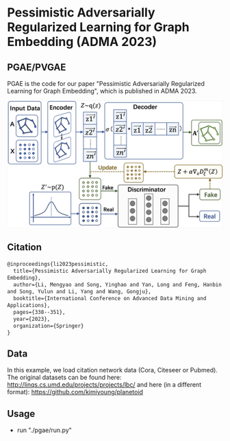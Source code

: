 # Pessimistic Adversarially Regularized Learning for Graph Embedding (ADMA 2023)

## PGAE/PVGAE

PGAE is the code for our paper "Pessimistic Adversarially Regularized Learning for Graph Embedding", which is published in ADMA 2023. 

![model](./model.jpg)

## Citation

```
@inproceedings{li2023pessimistic,
  title={Pessimistic Adversarially Regularized Learning for Graph Embedding},
  author={Li, Mengyao and Song, Yinghao and Yan, Long and Feng, Hanbin and Song, Yulun and Li, Yang and Wang, Gongju},
  booktitle={International Conference on Advanced Data Mining and Applications},
  pages={338--351},
  year={2023},
  organization={Springer}
}
```

## Data

In this example, we load citation network data (Cora, Citeseer or Pubmed). The original datasets can be found here: http://linqs.cs.umd.edu/projects/projects/lbc/ and here (in a different format): https://github.com/kimiyoung/planetoid

## Usage
- run "./pgae/run.py"
